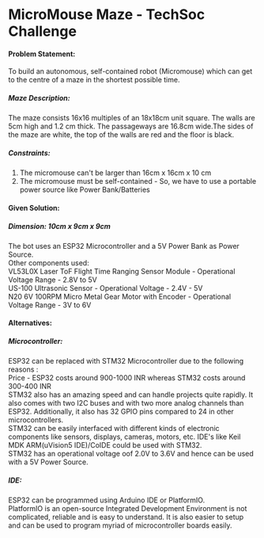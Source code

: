 # MicroMouse   Maze  -  TechSoc   Challenge 
#### Problem Statement: 
To build an autonomous, self-contained robot (Micromouse) which can get to the centre of a maze in the shortest possible time. 
##### Maze Description:
The maze consists 16x16 multiples of an 18x18cm unit square. The walls are 5cm high and 1.2 cm thick. The passageways are 16.8cm wide.The sides of the maze are white, the top of the walls are red and the floor is black.
 
##### Constraints: 
1) The micromouse can't be larger than 16cm x 16cm x 10 cm    
2) The micromouse must be self-contained - So, we have to use a portable power source like Power Bank/Batteries    

#### Given Solution:
##### Dimension: 10cm x 9cm x 9cm    
The bot uses an ESP32 Microcontroller and a 5V Power Bank as Power Source.     
Other components used:     
VL53L0X Laser ToF Flight Time Ranging Sensor Module - Operational Voltage Range - 2.8V to 5V    
US-100 Ultrasonic Sensor - Operational Voltage - 2.4V - 5V      
N20 6V 100RPM Micro Metal Gear Motor with Encoder - Operational Voltage Range - 3V to 6V     

#### Alternatives:   
##### Microcontroller: 
ESP32 can be replaced with STM32 Microcontroller due to the following reasons :       
Price - ESP32 costs around 900-1000 INR whereas STM32 costs around 300-400 INR     
STM32 also has an amazing speed and can handle projects quite rapidly. It also comes with two I2C buses and with two more analog channels than ESP32. Additionally, it also has 32 GPIO pins compared to 24 in other microcontrollers.    
STM32 can be easily interfaced with different kinds of electronic components like sensors, displays, cameras, motors, etc.  IDE's like Keil MDK ARM(uVision5 IDE)/CoIDE could be used with STM32.    
STM32 has an operational voltage oof 2.0V to 3.6V and hence can be used with a 5V Power Source.    

##### IDE:    
ESP32 can be programmed using Arduino IDE or PlatformIO.       
PlatformIO is an open-source Integrated Development Environment is not complicated, reliable and is easy to understand. It is also easier to setup and can be used to program myriad of microcontroller boards easily. 
